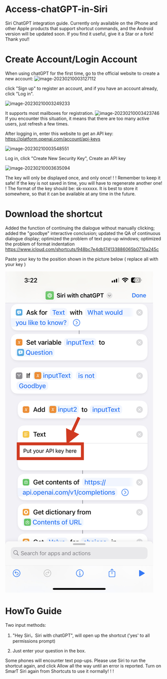 # Access-chatGPT-in-Siri
Siri ChatGPT integration guide. Currently only available on the iPhone and other Apple products that support shortcut commands, and the Android version will be updated soon.
If you find it useful, give it a Star or a fork! Thank you!!

# Create Account/Login Account

When using chatGPT for the first time, go to the official website to create a new account:
![image-20230210003127112](images/image-20230210003127112.png)

click "Sign up" to register an account, and if you have an account already, click "Log in".

![image-20230210003249233](images/image-20230210003249233.png)

It supports most mailboxes for registration.
![image-20230210003423746](images/image-20230210003423746.png)
If you encounter this situation, it means that there are too many active users, just refresh a few times.



After logging in, enter this website to get an API key: https://platform.openai.com/account/api-keys

![image-20230210003548551](images/image-20230210003548551.png)

Log in, click "Create New Security Key", Create an API key

![image-20230210003635094](images/image-20230210003635094.png)



The key will only be displayed once, and only once! ! ! Remember to keep it safe! If the key is not saved in time, you will have to regenerate another one! ! The format of the key should be: sk-xxxxxx. It is best to store it somewhere, so that it can be available at any time in the future.

# Download the shortcut

Added the function of continuing the dialogue without manually clicking; added the "goodbye" interactive conclusion; updated the QA of continuous dialogue display; optimized the problem of text pop-up windows; optimized the problem of format indentation
https://www.icloud.com/shortcuts/948bc7e4db174133886065b0710a245c


Paste your key to the position shown in the picture below ( replace all with your key )

![image-20230210004316760](images/image-20230210004316760.jpg)



# HowTo Guide

Two input methods:

1. "Hey Siri，Siri with chatGPT", will open up the shortcut ('yes' to all permissions prompt)

2. Just enter your question in the box.

Some phones will encounter text pop-ups. Please use Siri to run the shortcut again, and click Allow all the way until an error is reported. Turn on SmarT Siri again from Shortcuts to use it normally! ! !
